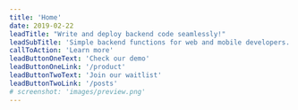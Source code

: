 ```yaml
---
title: 'Home'
date: 2019-02-22
leadTitle: "Write and deploy backend code seamlessly!"
leadSubTitle: 'Simple backend functions for web and mobile developers. Happy hacking!'
callToAction: 'Learn more'
leadButtonOneText: 'Check our demo'
leadButtonOneLink: '/product'
leadButtonTwoText: 'Join our waitlist'
leadButtonTwoLink: '/posts'
# screenshot: 'images/preview.png'
---
```

